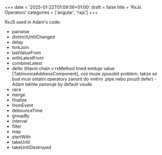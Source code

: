 +++
date = '2025-01-22T01:09:56+01:00'
draft = false
title = 'RxJs Operators'
categories = ['angular', 'rxjs']
+++

RxJS used in Adam's code:
* pairwise
* distinctUntilChanged
* delay
* forkJoin
* lastValueFrom
* withLatestFrom
* combineLatest
* defer (hlavni chain v rxMethod hned emituje value [TabInvoiceAddressComponent], coz muze zpusobit problem, takze se bud musi ostatni operatory zanorit do vnitrni .pipe nebo pouzit defer) - Adam takhle zanoruje by default vsude
* race
* merge
* finalize
* fromEvent
* debounceTime
* groupBy
* interval
* filter
* map
* startWith
* takeUntil
* takeUntilDestroyed
